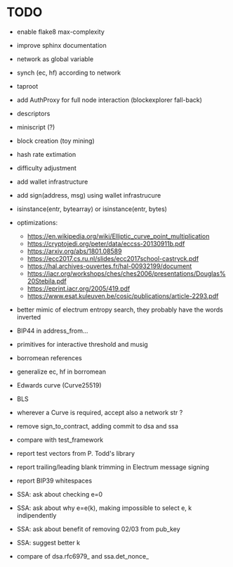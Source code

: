 # TODO

- enable flake8 max-complexity
- improve sphinx documentation
- network as global variable
- synch (ec, hf) according to network
- taproot
- add AuthProxy for full node interaction (blockexplorer fall-back)
- descriptors
- miniscript (?)
- block creation (toy mining)
- hash rate extimation
- difficulty adjustment
- add wallet infrastructure
- add sign(address, msg) using wallet infrastrucure
- isinstance(entr, bytearray) or isinstance(entr, bytes)
- optimizations:
  - <https://en.wikipedia.org/wiki/Elliptic_curve_point_multiplication>
  - <https://cryptojedi.org/peter/data/eccss-20130911b.pdf>
  - <https://arxiv.org/abs/1801.08589>
  - <https://ecc2017.cs.ru.nl/slides/ecc2017school-castryck.pdf>
  - <https://hal.archives-ouvertes.fr/hal-00932199/document>
  - <https://iacr.org/workshops/ches/ches2006/presentations/Douglas%20Stebila.pdf>
  - <https://eprint.iacr.org/2005/419.pdf>
  - <https://www.esat.kuleuven.be/cosic/publications/article-2293.pdf>
- better mimic of electrum entropy search, they probably have the words inverted
- BIP44 in address_from...
- primitives for interactive threshold and musig
- borromean references
- generalize ec, hf in borromean
- Edwards curve (Curve25519)
- BLS
- wherever a Curve is required, accept also a network str ?
- remove sign_to_contract, adding commit to dsa and ssa
- compare with test_framework

- report test vectors from P. Todd's library
- report trailing/leading blank trimming in Electrum message signing
- report BIP39 whitespaces
- SSA: ask about checking e=0
- SSA: ask about why e=e(k), making impossible to select e, k indipendently
- SSA: ask about benefit of removing 02/03 from pub_key
- SSA: suggest better k

- compare of dsa.rfc6979_ and ssa.det_nonce_
